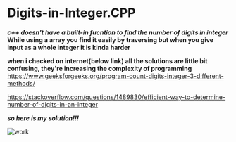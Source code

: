 # Digits-in-Integer.CPP

***c++ doesn't have a built-in fucntion to find the number of digits in integer***
**While using a array you find it easily by traversing but when you give input as a whole integer it is kinda harder**

**when i checked on internet(below link) all the solutions are little bit confusing, they're increasing the complexity of programming** \
https://www.geeksforgeeks.org/program-count-digits-integer-3-different-methods/

https://stackoverflow.com/questions/1489830/efficient-way-to-determine-number-of-digits-in-an-integer

***so here is my solution!!!***


![work](https://user-images.githubusercontent.com/96343958/194768682-7cd25328-c898-48a9-b94c-4571392c96d9.jpg )



